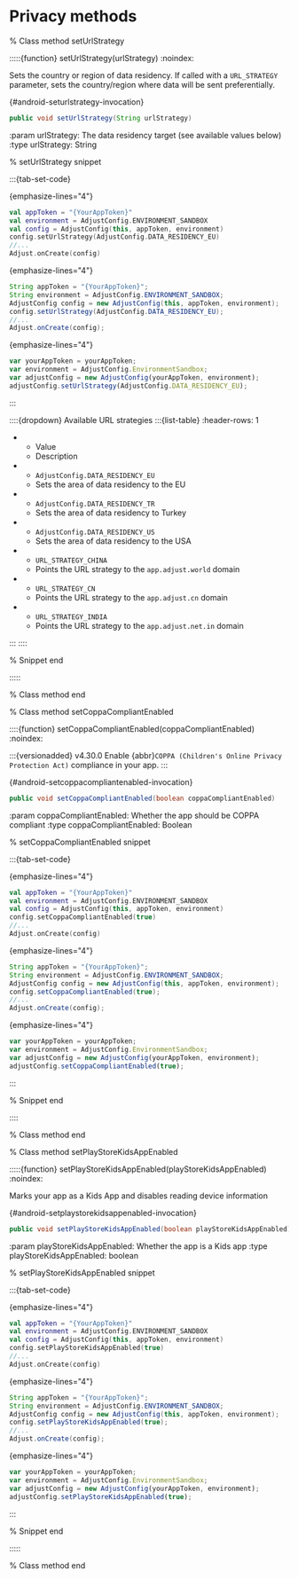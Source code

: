 # Privacy methods

% Class method setUrlStrategy

:::::{function} setUrlStrategy(urlStrategy)
:noindex:

Sets the country or region of data residency. If called with a `URL_STRATEGY` parameter, sets the country/region where data will be sent preferentially.

{#android-seturlstrategy-invocation}
```java
public void setUrlStrategy(String urlStrategy)
```

:param urlStrategy: The data residency target (see available values below)
:type urlStrategy: String

% setUrlStrategy snippet

:::{tab-set-code}

{emphasize-lines="4"}
```kotlin
val appToken = "{YourAppToken}"
val environment = AdjustConfig.ENVIRONMENT_SANDBOX
val config = AdjustConfig(this, appToken, environment)
config.setUrlStrategy(AdjustConfig.DATA_RESIDENCY_EU)
//...
Adjust.onCreate(config)
```

{emphasize-lines="4"}
```java
String appToken = "{YourAppToken}";
String environment = AdjustConfig.ENVIRONMENT_SANDBOX;
AdjustConfig config = new AdjustConfig(this, appToken, environment);
config.setUrlStrategy(AdjustConfig.DATA_RESIDENCY_EU);
//...
Adjust.onCreate(config);
```

{emphasize-lines="4"}
```javascript
var yourAppToken = yourAppToken;
var environment = AdjustConfig.EnvironmentSandbox;
var adjustConfig = new AdjustConfig(yourAppToken, environment);
adjustConfig.setUrlStrategy(AdjustConfig.DATA_RESIDENCY_EU);
```

:::

::::{dropdown} Available URL strategies
:::{list-table}
:header-rows: 1

* - Value
   - Description
* - `AdjustConfig.DATA_RESIDENCY_EU`
   - Sets the area of data residency to the EU
* - `AdjustConfig.DATA_RESIDENCY_TR`
   - Sets the area of data residency to Turkey
* - `AdjustConfig.DATA_RESIDENCY_US`
   - Sets the area of data residency to the USA
* - `URL_STRATEGY_CHINA`
   - Points the URL strategy to the `app.adjust.world` domain
* - `URL_STRATEGY_CN`
   - Points the URL strategy to the `app.adjust.cn` domain
* - `URL_STRATEGY_INDIA`
   - Points the URL strategy to the `app.adjust.net.in` domain

:::
::::

% Snippet end

:::::

% Class method end

% Class method setCoppaCompliantEnabled

::::{function} setCoppaCompliantEnabled(coppaCompliantEnabled)
:noindex:

:::{versionadded} v4.30.0
Enable {abbr}`COPPA (Children's Online Privacy Protection Act)` compliance in your app.
:::

{#android-setcoppacompliantenabled-invocation}
```java
public void setCoppaCompliantEnabled(boolean coppaCompliantEnabled)
```

:param coppaCompliantEnabled: Whether the app should be COPPA compliant
:type coppaCompliantEnabled: Boolean

% setCoppaCompliantEnabled snippet

:::{tab-set-code}

{emphasize-lines="4"}
```kotlin
val appToken = "{YourAppToken}"
val environment = AdjustConfig.ENVIRONMENT_SANDBOX
val config = AdjustConfig(this, appToken, environment)
config.setCoppaCompliantEnabled(true)
//...
Adjust.onCreate(config)
```

{emphasize-lines="4"}
```java
String appToken = "{YourAppToken}";
String environment = AdjustConfig.ENVIRONMENT_SANDBOX;
AdjustConfig config = new AdjustConfig(this, appToken, environment);
config.setCoppaCompliantEnabled(true);
//...
Adjust.onCreate(config);
```

{emphasize-lines="4"}
```javascript
var yourAppToken = yourAppToken;
var environment = AdjustConfig.EnvironmentSandbox;
var adjustConfig = new AdjustConfig(yourAppToken, environment);
adjustConfig.setCoppaCompliantEnabled(true);
```

:::

% Snippet end

::::

% Class method end

% Class method setPlayStoreKidsAppEnabled

:::::{function} setPlayStoreKidsAppEnabled(playStoreKidsAppEnabled)
:noindex:

Marks your app as a Kids App and disables reading device information

{#android-setplaystorekidsappenabled-invocation}
```java
public void setPlayStoreKidsAppEnabled(boolean playStoreKidsAppEnabled)
```

:param playStoreKidsAppEnabled: Whether the app is a Kids app
:type playStoreKidsAppEnabled: boolean

% setPlayStoreKidsAppEnabled snippet

:::{tab-set-code}

{emphasize-lines="4"}
```kotlin
val appToken = "{YourAppToken}"
val environment = AdjustConfig.ENVIRONMENT_SANDBOX
val config = AdjustConfig(this, appToken, environment)
config.setPlayStoreKidsAppEnabled(true)
//...
Adjust.onCreate(config)
```

{emphasize-lines="4"}
```java
String appToken = "{YourAppToken}";
String environment = AdjustConfig.ENVIRONMENT_SANDBOX;
AdjustConfig config = new AdjustConfig(this, appToken, environment);
config.setPlayStoreKidsAppEnabled(true);
//...
Adjust.onCreate(config);
```

{emphasize-lines="4"}
```javascript
var yourAppToken = yourAppToken;
var environment = AdjustConfig.EnvironmentSandbox;
var adjustConfig = new AdjustConfig(yourAppToken, environment);
adjustConfig.setPlayStoreKidsAppEnabled(true);
```

:::

% Snippet end

:::::

% Class method end

